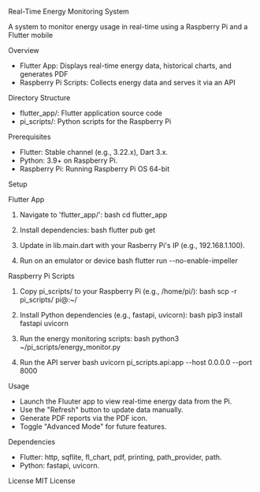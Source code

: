  Real-Time Energy Monitoring System

A system to monitor energy usage in real-time using a Raspberry Pi and a Flutter mobile

Overview

- Flutter App: Displays real-time energy data, historical charts, and generates PDF
- Raspberry Pi Scripts: Collects energy data and serves it via an API

Directory Structure

- flutter_app/: Flutter application source code
- pi_scripts/: Python scripts for the Raspberry Pi

Prerequisites

- Flutter: Stable channel (e.g., 3.22.x), Dart 3.x.
- Python: 3.9+ on Raspberry Pi.
- Raspberry Pi: Running Raspberry Pi OS 64-bit

Setup

Flutter App
1. Navigate to 'flutter_app/':
	bash
	cd flutter_app

2. Install dependencies:
	bash
	flutter pub get

3. Update <Pi-IP> in lib.main.dart with your Rasberry Pi's IP (e.g., 192.168.1.100).

4. Run on an emulator or device
	bash
	flutter run --no-enable-impeller

Raspberry Pi Scripts
1. Copy pi_scripts/ to your Raspberry Pi (e.g., /home/pi/):
	bash
	scp -r pi_scripts/ pi@<pi-ip>:~/

2. Install Python dependencies (e.g., fastapi, uvicorn):
	bash
	pip3 install fastapi uvicorn

3. Run the energy monitoring scripts:
	bash
	python3 ~/pi_scripts/energy_monitor.py

4. Run the API server
	bash
	uvicorn pi_scripts.api:app --host 0.0.0.0 --port 8000

Usage
* Launch the Fluuter app to view real-time energy data from the Pi.
* Use the "Refresh" button to update data manually.
* Generate PDF reports via the PDF icon.
* Toggle "Advanced Mode" for future features.

Dependencies
* Flutter: http, sqflite, fl_chart, pdf, printing, path_provider, path.
* Python: fastapi, uvicorn.

License
MIT License

